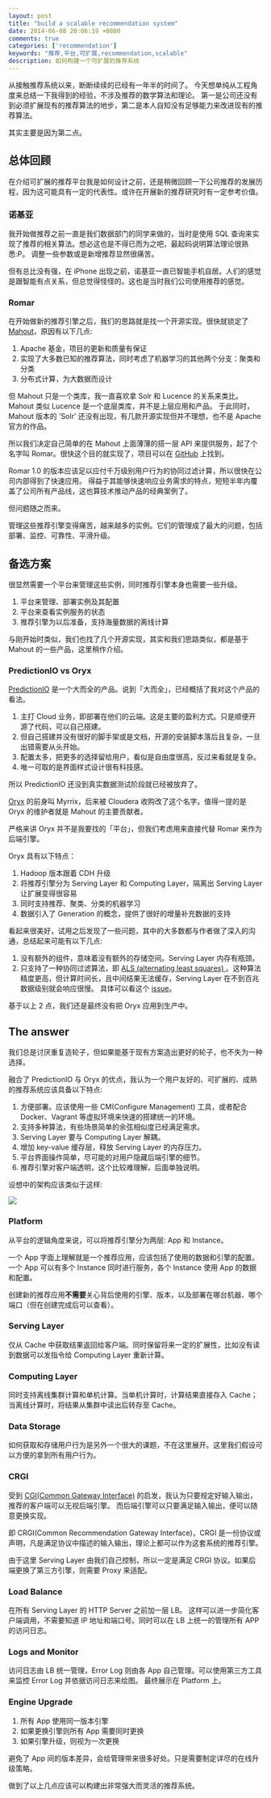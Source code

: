 ```yaml
---
layout: post
title: "build a scalable recommendation system"
date: 2014-06-08 20:06:19 +0800
comments: true
categories: ['recommendation']
keywords: "推荐,平台,可扩展,recommendation,scalable"
description: 如何构建一个可扩展的推荐系统
---
```


从接触推荐系统以来，断断续续的已经有一年半的时间了。
今天想单纯从工程角度来总结一下我得到的经验，不涉及推荐的数学算法和理论。
第一是公司还没有到必须扩展现有的推荐算法的地步，第二是本人自知没有足够能力来改进现有的推荐算法。

其实主要是因为第二点。

## 总体回顾

在介绍可扩展的推荐平台我是如何设计之前，还是稍微回顾一下公司推荐的发展历程，因为这可能具有一定的代表性。或许在开展新的推荐研究时有一定参考价值。

### 诺基亚

我开始做推荐之前一直是我们数据部门的同学来做的，当时是使用 SQL 查询来实现了推荐的相关算法。想必这也是不得已而为之吧，最起码说明算法理论很熟悉:P。
调整一些参数或是新增推荐显然很痛苦。

但有总比没有强，在 iPhone 出现之前，诺基亚一直已智能手机自居。人们的感觉是跟智能有点关系，但总觉得怪怪的。这也是当时我们公司使用推荐的感觉。

### Romar

在开始做新的推荐引擎之后，我们的思路就是找一个开源实现。很快就锁定了 [Mahout][1]，原因有以下几点:

1. Apache 基金，项目的更新和质量有保证
2. 实现了大多数已知的推荐算法，同时考虑了机器学习的其他两个分支：聚类和分类
2. 分布式计算，为大数据而设计

但 Mahout 只是一个类库，我一直喜欢拿 Solr 和 Lucence 的关系来类比。 Mahout 类似 Lucence 是一个底层类库，并不是上层应用和产品。
于此同时，Mahout 版本的 'Solr' 还没有出现，有几款开源实现但并不理想，也不是 Apache 官方的作品。

所以我们决定自己简单的在 Mahout 上面薄薄的搭一层 API 来提供服务，起了个名字叫 Romar。很快这个目的就实现了，项目可以在 [GitHub][2] 上找到。

Romar 1.0 的版本应该足以应付千万级别用户行为的协同过滤计算，所以很快在公司内部得到了快速应用。
得益于其能够快速响应业务需求的特点，短短半年内覆盖了公司所有产品线，这也算技术推动产品的经典案例了。

但问题随之而来。

管理这些推荐引擎变得痛苦，越来越多的实例。它们的管理成了最大的问题，包括部署、监控、可靠性、平滑升级。

<!-- More -->

## 备选方案

很显然需要一个平台来管理这些实例，同时推荐引擎本身也需要一些升级。

1. 平台来管理、部署实例及其配置
2. 平台来查看实例服务的状态
3. 推荐引擎为以后准备，支持海量数据的离线计算

与刚开始时类似，我们也找了几个开源实现，其实和我们思路类似，都是基于 Mahout 的一些产品，这里稍作介绍。

### PredictionIO vs Oryx

[PredictionIO][3] 是一个大而全的产品。说到「大而全」，已经概括了我对这个产品的看法。

1. 主打 Cloud 业务，即部署在他们的云端。这是主要的盈利方式。只是顺便开源了代码，可以自己搭建。
2. 但自己搭建并没有很好的脚手架或是文档，开源的安装脚本落后且复杂，一旦出错需要从头开始。
3. 配置太多，把更多的选择留给用户，看似是自由度很高，反过来看就是复杂。
4. 唯一可取的是界面样式设计很有科技感。

所以 PredictionIO 还没到真实数据测试阶段就已经被放弃了。

[Oryx][4] 的前身叫 Myrrix，后来被 Cloudera 收购改了这个名字。值得一提的是 Oryx 的维护者就是 Mahout 的主要贡献者。

严格来讲 Oryx 并不是我要找的「平台」，但我们考虑用来直接代替 Romar 来作为后端引擎。

Oryx 具有以下特点：

1. Hadoop 版本跟着 CDH 升级
2. 将推荐引擎分为 Serving Layer 和 Computing Layer，隔离出 Serving Layer 让扩展变得很容易
3. 同时支持推荐、聚类、分类的机器学习
4. 数据引入了 Generation 的概念，提供了很好的增量补充数据的支持

看起来很美好，试用之后发现了一些问题，其中的大多数都与作者做了深入的沟通，总结起来可能有以下几点:

1. 没有额外的组件，意味着没有额外的存储空间。Serving Layer 内存有瓶颈。
2. 只支持了一种协同过滤算法，即 [ALS (alternating least squares) ][6]。这种算法精度更高，但计算时间长，且中间结果无法缓存，Serving Layer 在不到百兆数据级别就会响应很慢。
具体可以看这个 [issue][5]。

基于以上 2 点，我们还是最终没有把 Oryx 应用到生产中。

## The answer

我们总是讨厌重复造轮子，但如果能基于现有方案造出更好的轮子，也不失为一种选择。

融合了 PredictionIO 与 Oryx 的优点，我认为一个用户友好的、可扩展的、成熟的推荐系统应该具备以下特点:

1. 方便部署。应该使用一些 CM(Configure Management) 工具，或者配合 Docker、Vagrant 等虚拟环境来快速的搭建统一的环境。
2. 支持多种算法，有些场景简单的余弦相似度已经满足需求。
3. Serving Layer 要与 Computing Layer 解耦。
4. 增加 key-value 缓存层，释放 Serving Layer 的内存压力。
5. 平台界面操作简单，尽可能的对用户隐藏后端引擎的细节。
6. 推荐引擎对客户端透明，这个比较难理解，后面单独说明。

设想中的架构应该类似于这样:

<img src="{{ root_url }}/images/rec-arch.png" />

### Platform

从平台的逻辑角度来说，可以将推荐引擎分为两层: App 和 Instance。

一个 App 字面上理解就是一个推荐应用，应该包括了使用的数据和引擎的配置。
一个 App 可以有多个 Instance 同时进行服务，各个 Instance 使用 App 的数据和配置。

创建新的推荐应用**不需要**关心背后使用的引擎、版本，以及部署在哪台机器、哪个端口（但在创建完成后可以查看）。

### Serving Layer

仅从 Cache 中获取结果返回给客户端。同时保留将来一定的扩展性，比如没有读到数据可以发指令给 Computing Layer 重新计算。

### Computing Layer

同时支持离线集群计算和单机计算。当单机计算时，计算结果直接存入 Cache；当离线计算时，将结果从集群中读出后转存至 Cache。

### Data Storage

如何获取和存储用户行为是另外一个很大的课题，不在这里展开。这里我们假设可以方便的拿到所有用户行为。

### CRGI

受到 [CGI(Common Gateway Interface)][7] 的启发，我认为只要规定好输入输出，推荐的客户端可以无视后端引擎。
而后端引擎可以只要满足输入输出，便可以随意更换实现。

即 CRGI(Common Recommendation Gateway Interface)，CRGI 是一份协议或声明，凡是满足协议中描述的输入输出，理论上都可以作为这套系统的推荐引擎。

由于这里 Serving Layer 由我们自己控制，所以一定是满足 CRGI 协议。如果后端更换了第三方引擎，则需要 Proxy 来适配。

### Load Balance

在所有 Serving Layer 的 HTTP Server 之前加一层 LB。
这样可以进一步简化客户端调用，不需要知道 IP 地址和端口号。同时可以在 LB 上统一的管理所有 APP 的访问日志。

### Logs and Monitor

访问日志由 LB 统一管理，Error Log 则由各 App 自己管理。可以使用第三方工具来监控 Error Log 并依据访问日志来绘图。
最终展示在 Platform 上。

### Engine Upgrade

1. 所有 App 使用同一版本引擎
2. 如果更换引擎则所有 App 需要同时更换
3. 如果引擎升级，则视为一次更换

避免了 App 间的版本差异，会给管理带来很多好处。只是需要制定详尽的在线升级策略。

做到了以上几点应该可以构建出非常强大而灵活的推荐系统。

[1]: https://mahout.apache.org/
[2]: https://github.com/anjuke/romar
[3]: http://prediction.io/
[4]: https://github.com/cloudera/oryx
[5]: https://github.com/cloudera/oryx/issues/55
[6]: https://github.com/cloudera/oryx#collaborative-filtering--recommendation
[7]: http://en.wikipedia.org/wiki/Common_Gateway_Interface
